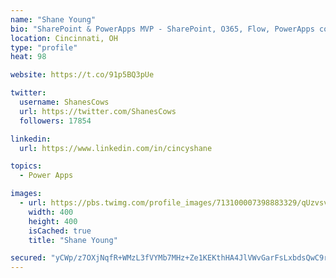 ```yaml
---
name: "Shane Young"
bio: "SharePoint & PowerApps MVP - SharePoint, O365, Flow, PowerApps consulting? @PowerApps911 | Pure Snark? You found it."
location: Cincinnati, OH
type: "profile"
heat: 98

website: https://t.co/91p5BQ3pUe

twitter:
  username: ShanesCows
  url: https://twitter.com/ShanesCows
  followers: 17854

linkedin:
  url: https://www.linkedin.com/in/cincyshane

topics:
  - Power Apps

images:
  - url: https://pbs.twimg.com/profile_images/713100007398883329/qUzvsvQ3_400x400.jpg
    width: 400
    height: 400
    isCached: true
    title: "Shane Young"

secured: "yCWp/z7OXjNqfR+WMzL3fVYMb7MHz+Ze1KEKthHA4JlVWvGarFsLxbdsQwC9rTp2oUw5zXShCnshBXYVLBtsoLqH+O3MRmcBQNnYAAOd4yXkjamu+nDsnI9n38Z73/4MHKJQz+wa3emGa2HknjI2gPpCmcObSf1KCFxNehPkqJ7zn0pWBFGTBGhNMSq4EGulQOvWFfH7Cl70eJR/7HjXFZx8pmwNo+hncJA/ReK4k+yYYuFwdskEehcuxa+XU7P2xAMw/O97zA1NutHfj0YfGsSuJ6elpgqWj6B/mAYQecNQJp7vYg3iwPBON1XkG3TksXgghOEsIfEMkD6KNkTPYWkbsoGTIZAecHeVKYSz1dNiyUK4s5YvR90KPNBLkFNW+UVV392A9XS0un8Uk4sHeIvu47UNplrh+d7FYX1vMAM=;aH5vTP7qtM4WE3BT6Pi0cQ=="
---
```


